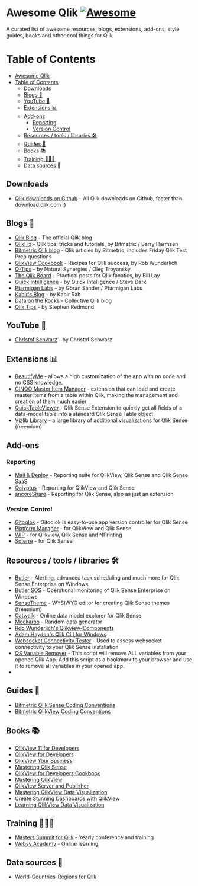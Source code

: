 [awesome-link]:  https://github.com/sindresorhus/awesome
[awesome-badge]: https://cdn.rawgit.com/sindresorhus/awesome/d7305f38d29fed78fa85652e3a63e154dd8e8829/media/badge.svg

# Awesome Qlik [![Awesome][awesome-badge]][awesome-link]
A curated list of awesome resources, blogs, extensions, add-ons, style guides, books and other cool things for Qlik

# Table of Contents
- [Awesome Qlik ](#awesome-qlik-)
- [Table of Contents](#table-of-contents)
  - [Downloads](#downloads)
  - [Blogs 📑](#blogs-)
  - [YouTube 🎥](#youtube-)
  - [Extensions 📊](#extensions-)
  - [Add-ons](#add-ons)
    - [Reporting](#reporting)
    - [Version Control](#version-control)
  - [Resources / tools / libraries 🛠](#resources--tools--libraries-)
  - [Guides 📘](#guides-)
  - [Books 📚](#books-)
  - [Training 👨🏻‍🏫](#training-)
  - [Data sources 🚧](#data-sources-)


## Downloads
- [Qlik downloads on Github](https://github.com/qlik-download) - All Qlik downloads on Github, faster than download.qlik.com ;)


## Blogs 📑
- [Qlik Blog](https://www.qlik.com/blog/) - The official Qlik blog
- [QlikFix](http://www.qlikfix.com) - Qlik tips, tricks and tutorials, by Bitmetric / Barry Harmsen
- [Bitmetric Qlik blog](https://www.bitmetric.nl/tag/qlik/) - Qlik articles by Bitmetric, includes Friday Qlik Test Prep questions
- [QlikView Cookbook](https://qlikviewcookbook.com/) - Recipes for Qlik success, by Rob Wunderlich
- [Q-Tips](https://www.naturalsynergies.com/blog/) - by Natural Synergies / Oleg Troyansky
- [The Qlik Board](http://qlikboard.com/) - Practical posts for Qlik fanatics, by Bill Lay
- [Quick Intelligence](https://www.quickintelligence.co.uk/blog/) - by Quick Intelligence / Steve Dark
- [Ptarmigan Labs](https://ptarmiganlabs.com/topics/qlik-sense/) - by Göran Sander / Ptarmigan Labs
- [Kabir's Blog](https://kabonline.net/category/qlik/qlik-sense/) - by Kabir Rab
- [Data on the Rocks](https://dataonthe.rocks/) - Collective Qlik blog
- [Qlik Tips](https://www.qliktips.com/) - by Stephen Redmond


## YouTube 🎥
- [Christof Schwarz](https://www.quickintelligence.co.uk/blog/) - by Christof Schwarz


## Extensions 📊
- [BeautifyMe](https://github.com/iviasensio/BeautifyMe) - allows a high customization of the app with no code and no CSS knowledge.
- [GINQO Master Item Manager](https://github.com/GINQO/Master-Item-Manager) - extension that can load and create master items from a table within Qlik, making the management and creation of them much easier
- [QuickTableViewer](https://github.com/ChristofSchwarz/qsQuickTableViewer) - Qlik Sense Extension to quickly get all fields of a data-model table into a standard Qlik Sense Table object
- [Vizlib Library](https://home.vizlib.com/vizlib-library-for-qlik-sense/) - a large library of additional visualizations for Qlik Sense (freemium)


## Add-ons
### Reporting
- [Mail & Deploy](https://www.mail-and-deploy.com/) - Reporting suite for QlikView, Qlik Sense and Qlik Sense SaaS
- [Qalyptus](https://www.qalyptus.com/) - Reporting for QlikView and Qlik Sense
- [ancoreShare](https://ancoresoft.com/ancoreshare-extension/) - Reporting for Qlik Sense, also as just an extension


### Version Control
- [Gitoqlok](https://gitoqlik.com/) - Gitoqlok is easy-to-use app version controller for Qlik Sense
- [Platform Manager](https://www.platformmanager.com/) - for QlikView and Qlik Sense
- [WIP](https://www.ebiexperts.com/qlik-source-control/) - for Qlikview, Qlik Sense and NPrinting
- [Soterre](https://motio.com/products/soterre/soterre-for-qlik-sense/) - for Qlik Sense


## Resources / tools / libraries 🛠
- [Butler](https://butler.ptarmiganlabs.com/) - Alerting, advanced task scheduling and much more for Qlik Sense Enterprise on Windows
- [Butler SOS](https://butler-sos.ptarmiganlabs.com/about/) - Operational monitoring of Qlik Sense Enterprise on Windows
- [SenseTheme](https://sensetheme.com) - WYSIWYG editor for creating Qlik Sense themes (freemium)
- [Catwalk](https://catwalk.qlik.dev/?engine_url=wss://sense-demo.qlik.com/app/069279ac-a7e8-4405-826d-0cd3de7d48e0) - Online data model explorer for Qlik Sense
- [Mockaroo](https://www.mockaroo.com/) - Random data generator
- [Rob Wunderlich's Qlikview-Components](https://github.com/RobWunderlich/Qlikview-Components)
- [Adam Haydon's Qlik CLI for Windows](https://github.com/ahaydon/Qlik-Cli-Windows)
- [Websocket Connectivity Tester](https://github.com/flautrup/QlikSenseWebsocketConnectivityTester) - Used to assess websocket connectivity to your Qlik Sense installation
- [QS Variable Remover](https://withdave.github.io/qsvd/) - This script will remove ALL variables from your opened Qlik App. Add this script as a bookmark to your browser and use it to remove all variables in your opened app.
- 

## Guides 📘
- [Bitmetric Qlik Sense Coding Conventions](https://www.bitmetric.nl/blog/bitmetric-qlik-sense-coding-conventions-free-download/)
- [Bitmetric QlikView Coding Conventions](http://www.bitmetric.nl/bitmetric-qlikview-coding-conventions/)


## Books 📚
- [QlikView 11 for Developers](https://www.packtpub.com/product/qlikview-11-for-developers/9781849686068)
- [QlikView for Developers](https://www.packtpub.com/product/qlikview-for-developers/9781786469847)
- [QlikView Your Business](https://www.oreilly.com/library/view/qlikview-your-business/9781118949559/)
- [Mastering Qlik Sense](https://www.packtpub.com/product/mastering-qlik-sense/9781783554027)
- [QlikView for Developers Cookbook](https://www.packtpub.com/product/qlikview-for-developers-cookbook/9781782179733)
- [Mastering QlikView](https://www.packtpub.com/product/mastering-qlikview/9781782173298)
- [QlikView Server and Publisher](https://www.packtpub.com/product/qlikview-server-and-publisher/9781782179856)
- [Mastering QlikView Data Visualization](https://www.packtpub.com/product/mastering-qlikview-data-visualization/9781782173250)
- [Create Stunning Dashboards with QlikView](https://www.packtpub.com/product/creating-stunning-dashboards-with-qlikview/9781782175735)
- [Learning QlikView Data Visualization](https://www.packtpub.com/product/learning-qlikview-data-visualization/9781782179894)


## Training 👨🏻‍🏫
- [Masters Summit for Qlik](https://masterssummit.com/) - Yearly conference and training
- [Websy Academy](https://websy.academy/) - Online learning


## Data sources 🚧
- [World-Countries-Regions for Qlik](https://github.com/tonikautto/world-countries-regions-qlik)
